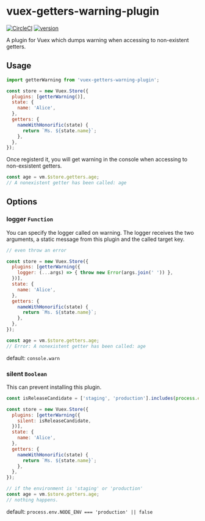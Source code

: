 # vuex-getters-warning-plugin

[![CircleCI](https://circleci.com/gh/ymmooot/vuex-getters-warning-plugin.svg?style=shield)](https://circleci.com/gh/ymmooot/vuex-getters-warning-plugin)
[![version](https://img.shields.io/npm/v/vuex-getters-warning-plugin.svg)](https://www.npmjs.com/package/vuex-getters-warning-plugin)

A plugin for Vuex which dumps warning when accessing to non-existent getters.

## Usage

```js
import getterWarning from 'vuex-getters-warning-plugin';

const store = new Vuex.Store({
  plugins: [getterWarning()],
  state: {
    name: 'Alice',
  },
  getters: {
    nameWithHonorific(state) {
      return `Ms. ${state.name}`;
    },
  },
});
```

Once registerd it, you will get warning in the console when accessing to non-exsistent getters.

```js
const age = vm.$store.getters.age;
// A nonexistent getter has been called: age
```

## Options

### logger `Function`

You can specify the logger called on warning. The logger receives the two arguments, a static message from this plugin and the called target key.

```js
// even throw an error

const store = new Vuex.Store({
  plugins: [getterWarning({
    logger: (...args) => { throw new Error(args.join(' ')) },
  })],
  state: {
    name: 'Alice',
  },
  getters: {
    nameWithHonorific(state) {
      return `Ms. ${state.name}`;
    },
  },
});

const age = vm.$store.getters.age;
// Error: A nonexistent getter has been called: age
```

default: `console.warn`

### silent `Boolean`

This can prevent installing this plugin.

```js
const isReleaseCandidate = ['staging', 'production'].includes(process.env.NODE_ENV);

const store = new Vuex.Store({
  plugins: [getterWarning({
    silent: isReleaseCandidate,
  })],
  state: {
    name: 'Alice',
  },
  getters: {
    nameWithHonorific(state) {
      return `Ms. ${state.name}`;
    },
  },
});

// if the environment is 'staging' or 'production'
const age = vm.$store.getters.age;
// nothing happens.
```

default: `process.env.NODE_ENV === 'production' || false`
